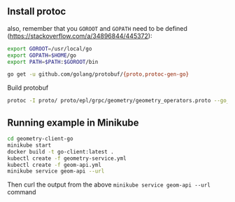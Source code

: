 ## Install protoc

also, remember that you `GOROOT` and `GOPATH` need to be defined (https://stackoverflow.com/a/34896844/445372):
```bash
export GOROOT=/usr/local/go
export GOPATH=$HOME/go
export PATH=$PATH:$GOROOT/bin

go get -u github.com/golang/protobuf/{proto,protoc-gen-go}
```

Build protobuf
```bash
protoc -I proto/ proto/epl/grpc/geometry/geometry_operators.proto --go_out=plugins=grpc:./
```



## Running example in Minikube
```bash
cd geometry-client-go
minikube start
docker build -t go-client:latest .
kubectl create -f geometry-service.yml
kubectl create -f geom-api.yml
minikube service geom-api --url
```

Then curl the output from the above `minikube service geom-api --url` command



